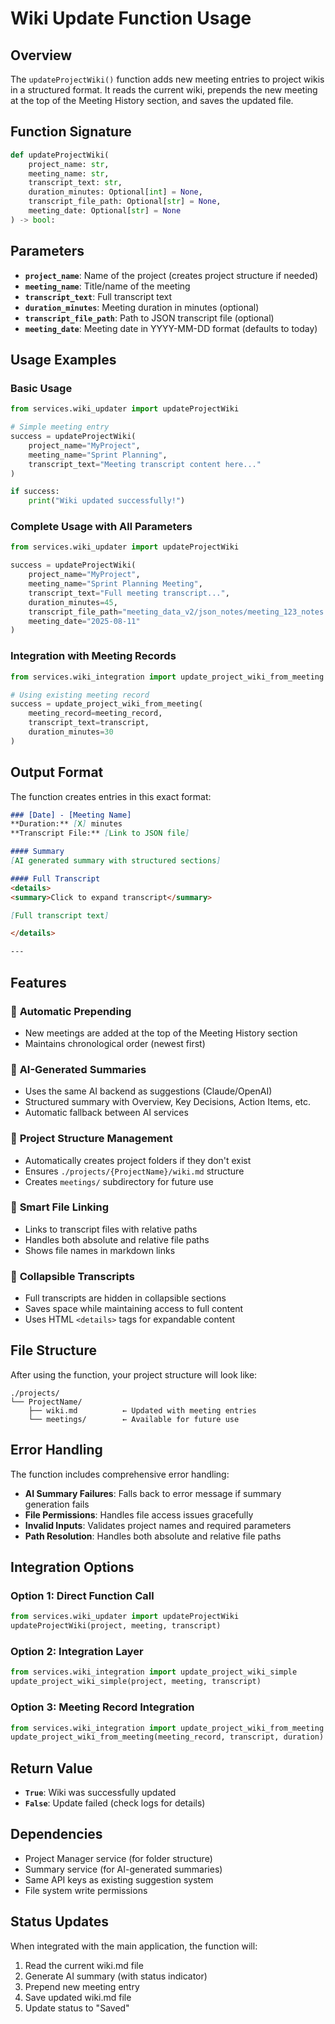 # Wiki Update Function Usage

## Overview

The `updateProjectWiki()` function adds new meeting entries to project wikis in a structured format. It reads the current wiki, prepends the new meeting at the top of the Meeting History section, and saves the updated file.

## Function Signature

```python
def updateProjectWiki(
    project_name: str,
    meeting_name: str,
    transcript_text: str,
    duration_minutes: Optional[int] = None,
    transcript_file_path: Optional[str] = None,
    meeting_date: Optional[str] = None
) -> bool:
```

## Parameters

- **`project_name`**: Name of the project (creates project structure if needed)
- **`meeting_name`**: Title/name of the meeting
- **`transcript_text`**: Full transcript text
- **`duration_minutes`**: Meeting duration in minutes (optional)
- **`transcript_file_path`**: Path to JSON transcript file (optional) 
- **`meeting_date`**: Meeting date in YYYY-MM-DD format (defaults to today)

## Usage Examples

### Basic Usage

```python
from services.wiki_updater import updateProjectWiki

# Simple meeting entry
success = updateProjectWiki(
    project_name="MyProject",
    meeting_name="Sprint Planning",
    transcript_text="Meeting transcript content here..."
)

if success:
    print("Wiki updated successfully!")
```

### Complete Usage with All Parameters

```python
from services.wiki_updater import updateProjectWiki

success = updateProjectWiki(
    project_name="MyProject",
    meeting_name="Sprint Planning Meeting",
    transcript_text="Full meeting transcript...",
    duration_minutes=45,
    transcript_file_path="meeting_data_v2/json_notes/meeting_123_notes.json",
    meeting_date="2025-08-11"
)
```

### Integration with Meeting Records

```python
from services.wiki_integration import update_project_wiki_from_meeting

# Using existing meeting record
success = update_project_wiki_from_meeting(
    meeting_record=meeting_record,
    transcript_text=transcript,
    duration_minutes=30
)
```

## Output Format

The function creates entries in this exact format:

```markdown
### [Date] - [Meeting Name]
**Duration:** [X] minutes
**Transcript File:** [Link to JSON file]

#### Summary
[AI generated summary with structured sections]

#### Full Transcript
<details>
<summary>Click to expand transcript</summary>

[Full transcript text]

</details>

---
```

## Features

### 🔄 **Automatic Prepending**
- New meetings are added at the top of the Meeting History section
- Maintains chronological order (newest first)

### 🤖 **AI-Generated Summaries**
- Uses the same AI backend as suggestions (Claude/OpenAI)
- Structured summary with Overview, Key Decisions, Action Items, etc.
- Automatic fallback between AI services

### 📁 **Project Structure Management**
- Automatically creates project folders if they don't exist
- Ensures `./projects/{ProjectName}/wiki.md` structure
- Creates `meetings/` subdirectory for future use

### 🔗 **Smart File Linking**
- Links to transcript files with relative paths
- Handles both absolute and relative file paths
- Shows file names in markdown links

### 📝 **Collapsible Transcripts**
- Full transcripts are hidden in collapsible sections
- Saves space while maintaining access to full content
- Uses HTML `<details>` tags for expandable content

## File Structure

After using the function, your project structure will look like:

```
./projects/
└── ProjectName/
    ├── wiki.md          ← Updated with meeting entries
    └── meetings/        ← Available for future use
```

## Error Handling

The function includes comprehensive error handling:

- **AI Summary Failures**: Falls back to error message if summary generation fails
- **File Permissions**: Handles file access issues gracefully
- **Invalid Inputs**: Validates project names and required parameters
- **Path Resolution**: Handles both absolute and relative file paths

## Integration Options

### Option 1: Direct Function Call
```python
from services.wiki_updater import updateProjectWiki
updateProjectWiki(project, meeting, transcript)
```

### Option 2: Integration Layer
```python
from services.wiki_integration import update_project_wiki_simple
update_project_wiki_simple(project, meeting, transcript)
```

### Option 3: Meeting Record Integration
```python
from services.wiki_integration import update_project_wiki_from_meeting
update_project_wiki_from_meeting(meeting_record, transcript, duration)
```

## Return Value

- **`True`**: Wiki was successfully updated
- **`False`**: Update failed (check logs for details)

## Dependencies

- Project Manager service (for folder structure)
- Summary service (for AI-generated summaries) 
- Same API keys as existing suggestion system
- File system write permissions

## Status Updates

When integrated with the main application, the function will:
1. Read the current wiki.md file
2. Generate AI summary (with status indicator)
3. Prepend new meeting entry
4. Save updated wiki.md file
5. Update status to "Saved"
